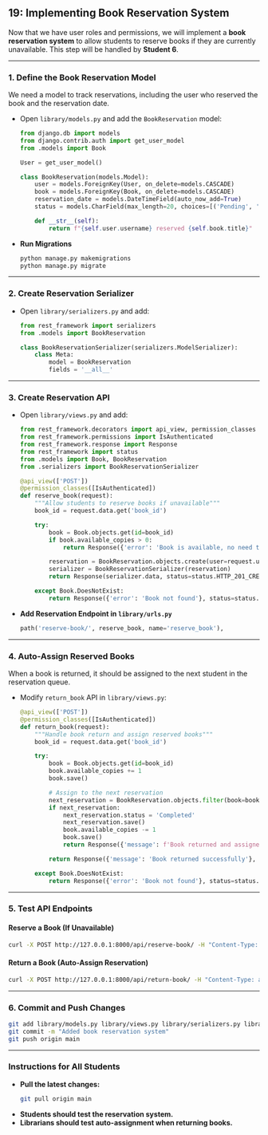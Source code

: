 ## 19: Implementing Book Reservation System

Now that we have user roles and permissions, we will implement a **book reservation system** to allow students to reserve books if they are currently unavailable. This step will be handled by **Student 6**.

---

### **1. Define the Book Reservation Model**  
We need a model to track reservations, including the user who reserved the book and the reservation date.

- Open `library/models.py` and add the `BookReservation` model:

  ```python
  from django.db import models
  from django.contrib.auth import get_user_model
  from .models import Book

  User = get_user_model()

  class BookReservation(models.Model):
      user = models.ForeignKey(User, on_delete=models.CASCADE)
      book = models.ForeignKey(Book, on_delete=models.CASCADE)
      reservation_date = models.DateTimeField(auto_now_add=True)
      status = models.CharField(max_length=20, choices=[('Pending', 'Pending'), ('Completed', 'Completed')])

      def __str__(self):
          return f"{self.user.username} reserved {self.book.title}"
  ```

- **Run Migrations**  
  ```bash
  python manage.py makemigrations
  python manage.py migrate
  ```

---

### **2. Create Reservation Serializer**  
- Open `library/serializers.py` and add:

  ```python
  from rest_framework import serializers
  from .models import BookReservation

  class BookReservationSerializer(serializers.ModelSerializer):
      class Meta:
          model = BookReservation
          fields = '__all__'
  ```

---

### **3. Create Reservation API**  
- Open `library/views.py` and add:

  ```python
  from rest_framework.decorators import api_view, permission_classes
  from rest_framework.permissions import IsAuthenticated
  from rest_framework.response import Response
  from rest_framework import status
  from .models import Book, BookReservation
  from .serializers import BookReservationSerializer

  @api_view(['POST'])
  @permission_classes([IsAuthenticated])
  def reserve_book(request):
      """Allow students to reserve books if unavailable"""
      book_id = request.data.get('book_id')

      try:
          book = Book.objects.get(id=book_id)
          if book.available_copies > 0:
              return Response({'error': 'Book is available, no need to reserve'}, status=status.HTTP_400_BAD_REQUEST)

          reservation = BookReservation.objects.create(user=request.user, book=book, status='Pending')
          serializer = BookReservationSerializer(reservation)
          return Response(serializer.data, status=status.HTTP_201_CREATED)

      except Book.DoesNotExist:
          return Response({'error': 'Book not found'}, status=status.HTTP_404_NOT_FOUND)
  ```

- **Add Reservation Endpoint in `library/urls.py`**  
  ```python
  path('reserve-book/', reserve_book, name='reserve_book'),
  ```

---

### **4. Auto-Assign Reserved Books**  
When a book is returned, it should be assigned to the next student in the reservation queue.

- Modify `return_book` API in `library/views.py`:

  ```python
  @api_view(['POST'])
  @permission_classes([IsAuthenticated])
  def return_book(request):
      """Handle book return and assign reserved books"""
      book_id = request.data.get('book_id')

      try:
          book = Book.objects.get(id=book_id)
          book.available_copies += 1
          book.save()

          # Assign to the next reservation
          next_reservation = BookReservation.objects.filter(book=book, status='Pending').order_by('reservation_date').first()
          if next_reservation:
              next_reservation.status = 'Completed'
              next_reservation.save()
              book.available_copies -= 1
              book.save()
              return Response({'message': f'Book returned and assigned to {next_reservation.user.username}'}, status=status.HTTP_200_OK)

          return Response({'message': 'Book returned successfully'}, status=status.HTTP_200_OK)

      except Book.DoesNotExist:
          return Response({'error': 'Book not found'}, status=status.HTTP_404_NOT_FOUND)
  ```

---

### **5. Test API Endpoints**  

#### **Reserve a Book (If Unavailable)**
```bash
curl -X POST http://127.0.0.1:8000/api/reserve-book/ -H "Content-Type: application/json" -H "Authorization: Token <USER-TOKEN>" -d '{"book_id": 3}'
```

#### **Return a Book (Auto-Assign Reservation)**
```bash
curl -X POST http://127.0.0.1:8000/api/return-book/ -H "Content-Type: application/json" -H "Authorization: Token <USER-TOKEN>" -d '{"book_id": 3}'
```

---

### **6. Commit and Push Changes**  
```bash
git add library/models.py library/views.py library/serializers.py library/urls.py
git commit -m "Added book reservation system"
git push origin main
```

---

### **Instructions for All Students**  
- **Pull the latest changes:**  
  ```bash
  git pull origin main
  ```
- **Students should test the reservation system.**
- **Librarians should test auto-assignment when returning books.**
